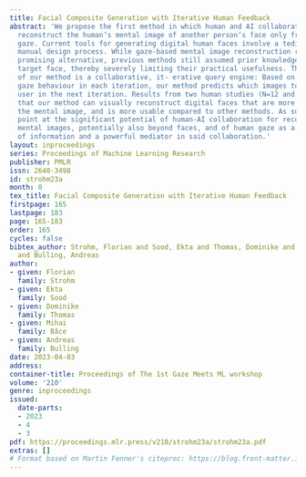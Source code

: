 ```yaml
---
title: Facial Composite Generation with Iterative Human Feedback
abstract: 'We propose the first method in which human and AI collaborate to iteratively
  reconstruct the human’s mental image of another person’s face only from their eye
  gaze. Current tools for generating digital human faces involve a tedious and time-consuming
  manual design process. While gaze-based mental image reconstruction represents a
  promising alternative, previous methods still assumed prior knowledge about the
  target face, thereby severely limiting their practical usefulness. The key novelty
  of our method is a collaborative, it- erative query engine: Based on the user’s
  gaze behaviour in each iteration, our method predicts which images to show to the
  user in the next iteration. Results from two human studies (N=12 and N=22) show
  that our method can visually reconstruct digital faces that are more similar to
  the mental image, and is more usable compared to other methods. As such, our findings
  point at the significant potential of human-AI collaboration for recon- structing
  mental images, potentially also beyond faces, and of human gaze as a rich source
  of information and a powerful mediator in said collaboration.'
layout: inproceedings
series: Proceedings of Machine Learning Research
publisher: PMLR
issn: 2640-3498
id: strohm23a
month: 0
tex_title: Facial Composite Generation with Iterative Human Feedback
firstpage: 165
lastpage: 183
page: 165-183
order: 165
cycles: false
bibtex_author: Strohm, Florian and Sood, Ekta and Thomas, Dominike and B{\^a}ce, Mihai
  and Bulling, Andreas
author:
- given: Florian
  family: Strohm
- given: Ekta
  family: Sood
- given: Dominike
  family: Thomas
- given: Mihai
  family: Bâce
- given: Andreas
  family: Bulling
date: 2023-04-03
address:
container-title: Proceedings of The 1st Gaze Meets ML workshop
volume: '210'
genre: inproceedings
issued:
  date-parts:
  - 2023
  - 4
  - 3
pdf: https://proceedings.mlr.press/v210/strohm23a/strohm23a.pdf
extras: []
# Format based on Martin Fenner's citeproc: https://blog.front-matter.io/posts/citeproc-yaml-for-bibliographies/
---
```


